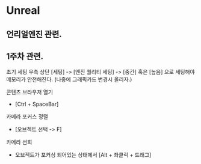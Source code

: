 # Unreal
언리얼엔진 관련.
---
1주차 관련.
---

초기 세팅 우측 상단 [세팅] -> [엔진 퀄리티 세팅] -> [중간] 혹은 [높음] 으로 세팅해야 메모리가 안전해진다. (나중에 그래픽카드 변경시 올리자.)

콘텐츠 브라우저 열기 
- [Ctrl + SpaceBar]

카메라 포커스 정렬
- [오브젝트 선택 -> F]

카메라 선회
- 오브젝트가 포커싱 되어있는 상태에서 [Alt + 좌클릭 + 드래그]


